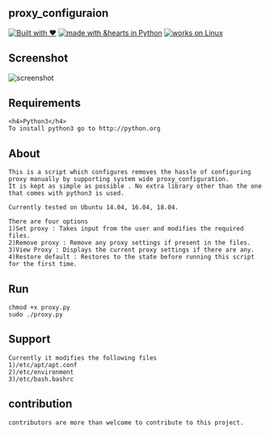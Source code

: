 ## proxy_configuraion

[![Built with ❤](https://forthebadge.com/images/badges/built-with-love.svg)](https://forthebadge.com/#)
[![made with &hearts in Python](https://img.shields.io/badge/made%20with%20%E2%9D%A4%20in-Python-red.svg)](http://shields.io/#your-badge)
[![works on Linux](https://img.shields.io/badge/works%20on-Linux-orange.svg)](http://shields.io/#your-badge)

## Screenshot
![screenshot](/img/scrshot.png)


## Requirements
    <h4>Python3</h4>
    To install python3 go to http://python.org

## About
    This is a script which configures removes the hassle of configuring proxy manually by supporting system wide proxy_configuration.
    It is kept as simple as possible . No extra library other than the one that comes with python3 is used.

    Currently tested on Ubuntu 14.04, 16.04, 18.04.

    There are four options
    1)Set proxy : Takes input from the user and modifies the required files.
    2)Remove proxy : Remove any proxy settings if present in the files.
    3)View Proxy : Displays the current proxy settings if there are any.
    4)Restore default : Restores to the state before running this script for the first time.

## Run 

```
chmod +x proxy.py
sudo ./proxy.py
```

## Support
    Currently it modifies the following files
    1)/etc/apt/apt.conf
    2)/etc/environment
    3)/etc/bash.bashrc


## contribution
    contributors are more than welcome to contribute to this project.
   
